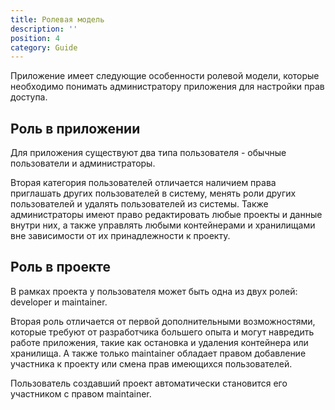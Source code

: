 ```yaml
---
title: Ролевая модель
description: ''
position: 4
category: Guide
---
```


Приложение имеет следующие особенности ролевой модели, которые необходимо понимать администратору приложения для настройки прав доступа.

## Роль в приложении

Для приложения существуют два типа пользователя - обычные пользователи и администраторы.

Вторая категория пользователей отличается наличием права приглашать других пользователей в систему,
менять роли других пользователей и удалять пользователей из системы.
Также администраторы имеют право редактировать любые проекты и данные внутри них,
а также управлять любыми контейнерами и хранилищами вне зависимости от их принадлежности к проекту.

## Роль в проекте

В рамках проекта у пользователя может быть одна из двух ролей: developer и maintainer.

Вторая роль отличается от первой дополнительными возможностями, которые требуют от разработчика большего опыта и могут навредить работе приложения,
такие как остановка и удаления контейнера или хранилища. А также только maintainer обладает правом добавление участника к проекту или смена прав имеющихся пользователей.

Пользователь создавший проект автоматически становится его участником с правом maintainer.
